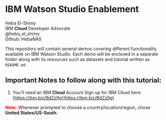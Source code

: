 # IBM Watson Studio Enablement
Heba El-Shimy  
IBM **Cloud** Developer Advocate  
@heba_el_shimy  
Github: HebaNAS  

This repository will contain several demos covering different functionality available on IBM Watson Studio. Each demo will be enclosed in a separate folder along with its resources such as datasets and tutorial written as `README.md`.

## Important Notes to follow along with this tutorial:
1. You'll need an IBM **Cloud** Account
Sign up for IBM Cloud here: [https://ibm.biz/BdZz9g](https://ibm.biz/BdZz9g)

**<span style="color:red">Note:</span>** Whenever prompted to choose a country/location/region, chose **United States/US-South**.

